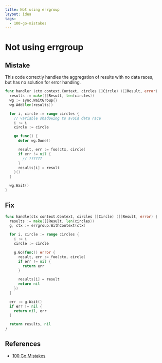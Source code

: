 ```yaml
---
title: Not using errgroup
layout: idea
tags:
  - 100-go-mistakes
---
```


# Not using errgroup

## Mistake

This code correctly handles the aggregation of results with no data races, but
has no solution for error handling.

```go
func handler (ctx context.Context, circles []Circle) ([]Result, error) {
  results := make([]Result, len(circles))
  wg := sync.WaitGroup{}
  wg.Add(len(results))

  for i, circle := range circles {
    // variable shadowing to avoid data race
    i := i
    circle := circle

    go func() {
      defer wg.Done()

      result, err := foo(ctx, circle)
      if err != nil {
        // ??????
      }
      results[i] = result
    }()
  }

  wg.Wait()
}
```

## Fix

```go
func handle(ctx context.Context, circles []Circle) ([]Result, error) {
  results := make([]Result, len(circles))
  g, ctx := errgroup.WithContext(ctx)

  for i, circle := range circles {
    i := i
    circle := circle

    g.Go(func() error {
      result, err := foo(ctx, circle)
      if err != nil {
        return err
      }

      results[i] = result
      return nil
    })
  }

  err := g.Wait()
  if err != nil {
    return nil, err
  }

  return results, nil
}
```

## References

- [100 Go Mistakes](/reference/100-Go-Mistakes-and-How-to-Avoid-Them)
